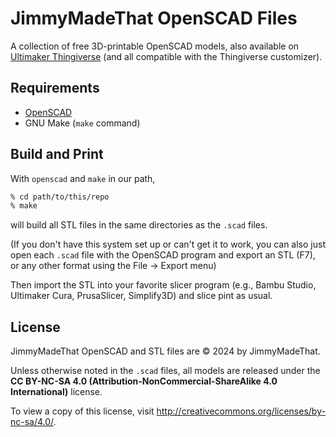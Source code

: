 # JimmyMadeThat OpenSCAD Files

A collection of free 3D-printable OpenSCAD models, also available on [Ultimaker Thingiverse](https://www.thingiverse.com/jimmymadethat/designs) (and all compatible with the Thingiverse customizer).

## Requirements

 * [OpenSCAD](https://openscad.org/)
 * GNU Make (`make` command)

## Build and Print

With `openscad` and `make` in our path,

```zsh
% cd path/to/this/repo
% make
```

will build all STL files in the same directories as the `.scad` files.

(If you don't have this system set up or can't get it to work, you can also just open each `.scad` file with the OpenSCAD program and export an STL (F7), or any other format using the File -> Export menu)

Then import the STL into your favorite slicer program (e.g., Bambu Studio, Ultimaker Cura, PrusaSlicer, Simplify3D) and slice pint as usual.

## License

JimmyMadeThat OpenSCAD and STL files are © 2024 by JimmyMadeThat.

Unless otherwise noted in the `.scad` files, all models are released under the **CC BY-NC-SA 4.0 (Attribution-NonCommercial-ShareAlike 4.0 International)** license.

To view a copy of this license, visit http://creativecommons.org/licenses/by-nc-sa/4.0/.
